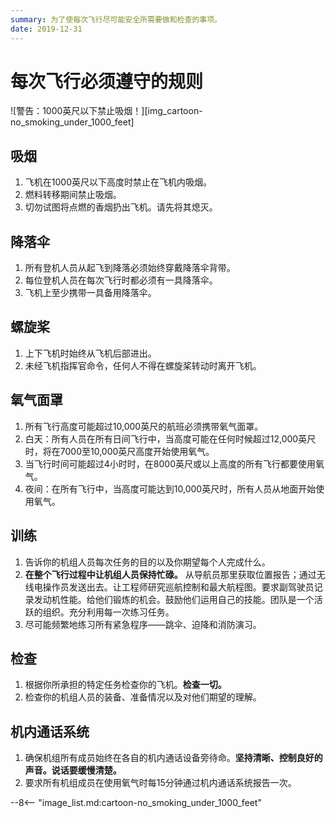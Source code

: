 ```yaml
---
summary: 为了使每次飞行尽可能安全所需要做和检查的事项。
date: 2019-12-31
---
```


# 每次飞行必须遵守的规则

![警告：1000英尺以下禁止吸烟！][img_cartoon-no_smoking_under_1000_feet]

## 吸烟

1. 飞机在1000英尺以下高度时禁止在飞机内吸烟。
2. 燃料转移期间禁止吸烟。
3. 切勿试图将点燃的香烟扔出飞机。请先将其熄灭。

## 降落伞

1. 所有登机人员从起飞到降落必须始终穿戴降落伞背带。
2. 每位登机人员在每次飞行时都必须有一具降落伞。
3. 飞机上至少携带一具备用降落伞。

## 螺旋桨

1. 上下飞机时始终从飞机后部进出。
2. 未经飞机指挥官命令，任何人不得在螺旋桨转动时离开飞机。

## 氧气面罩

1. 所有飞行高度可能超过10,000英尺的航班必须携带氧气面罩。
2. 白天：所有人员在所有日间飞行中，当高度可能在任何时候超过12,000英尺时，将在7000至10,000英尺高度开始使用氧气。
3. 当飞行时间可能超过4小时时，在8000英尺或以上高度的所有飞行都要使用氧气。
4. 夜间：在所有飞行中，当高度可能达到10,000英尺时，所有人员从地面开始使用氧气。

## 训练

1. 告诉你的机组人员每次任务的目的以及你期望每个人完成什么。
2. **在整个飞行过程中让机组人员保持忙碌。** 从导航员那里获取位置报告；通过无线电操作员发送出去。让工程师研究巡航控制和最大航程图。要求副驾驶员记录发动机性能。给他们锻炼的机会。鼓励他们运用自己的技能。团队是一个活跃的组织。充分利用每一次练习任务。
3. 尽可能频繁地练习所有紧急程序——跳伞、迫降和消防演习。

## 检查

1. 根据你所承担的特定任务检查你的飞机。**检查一切。**
2. 检查你的机组人员的装备、准备情况以及对他们期望的理解。

## 机内通话系统

1. 确保机组所有成员始终在各自的机内通话设备旁待命。**坚持清晰、控制良好的声音。说话要缓慢清楚。**
2. 要求所有机组成员在使用氧气时每15分钟通过机内通话系统报告一次。

<!-- links -->
--8<-- "image_list.md:cartoon-no_smoking_under_1000_feet"